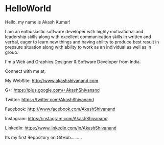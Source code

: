 # HelloWorld

Hello, my name is Akash Kumar!

I am an enthusiastic software developer with highly motivational and leadership skills along with excellent communication skills in written and verbal, eager to learn new things and having ability to produce best result in pressure situation along with ability to work as an individual as well as in group.

I'm a Web and Graphics Designer & Software Developer from India.

Connect with me at,

My WebSite:	http://www.akashshivanand.com

G+:     		https://plus.google.com/+AkashShivanand

Twitter:	  https://twitter.com/AkashShivanand

Facebook:	  http://www.facebook.com/AkashShivanand

Instagram:	https://instagram.com/AkashShivanand

LinkedIn:	  https://www.linkedin.com/in/AkashShivanand

Its my first Repository on GitHub.........
